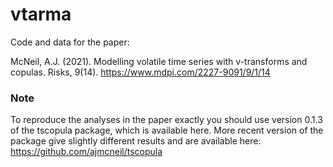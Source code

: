 # vtarma

Code and data for the paper:

McNeil, A.J. (2021). Modelling volatile time series with v-transforms and copulas. Risks, 9(14). https://www.mdpi.com/2227-9091/9/1/14

### Note

To reproduce the analyses in the paper exactly you should use version 0.1.3 of the tscopula package, which is available here. More recent version of the package give slightly different results and are available here: https://github.com/ajmcneil/tscopula

